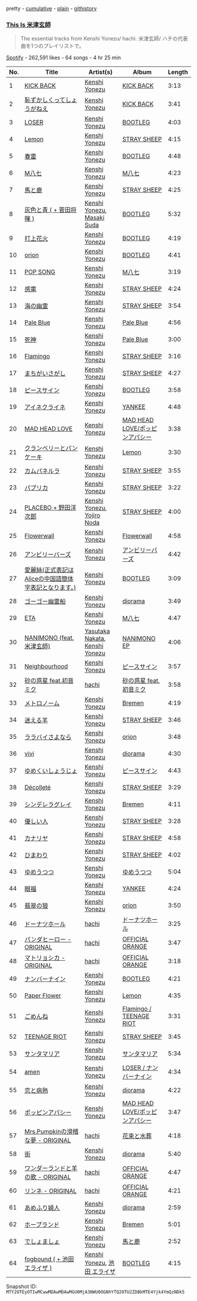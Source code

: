 pretty - [cumulative](/playlists/cumulative/37i9dQZF1DWYoL6ZoD9KnI.md) - [plain](/playlists/plain/37i9dQZF1DWYoL6ZoD9KnI) - [githistory](https://github.githistory.xyz/mackorone/spotify-playlist-archive/blob/main/playlists/plain/37i9dQZF1DWYoL6ZoD9KnI)

### [This Is 米津玄師](https://open.spotify.com/playlist/37i9dQZF1DWYoL6ZoD9KnI)

> The essential tracks from Kenshi Yonezu/ hachi\. 米津玄師/ ハチの代表曲を1つのプレイリストで。

[Spotify](https://open.spotify.com/user/spotify) - 262,591 likes - 64 songs - 4 hr 25 min

| No. | Title | Artist(s) | Album | Length |
|---|---|---|---|---|
| 1 | [KICK BACK](https://open.spotify.com/track/3khEEPRyBeOUabbmOPJzAG) | [Kenshi Yonezu](https://open.spotify.com/artist/1snhtMLeb2DYoMOcVbb8iB) | [KICK BACK](https://open.spotify.com/album/6RH1fEIz8HVXregzz5Xp2B) | 3:13 |
| 2 | [恥ずかしくってしょうがねえ](https://open.spotify.com/track/64DQr4CorFeWFZMRiKswZv) | [Kenshi Yonezu](https://open.spotify.com/artist/1snhtMLeb2DYoMOcVbb8iB) | [KICK BACK](https://open.spotify.com/album/1T6osuQ4vFziPrA10uXOfs) | 3:41 |
| 3 | [LOSER](https://open.spotify.com/track/7AqUE5AY514dbzeOAfJRa0) | [Kenshi Yonezu](https://open.spotify.com/artist/1snhtMLeb2DYoMOcVbb8iB) | [BOOTLEG](https://open.spotify.com/album/1mvoieMR8Dwiy7S052ihoC) | 4:03 |
| 4 | [Lemon](https://open.spotify.com/track/04TshWXkhV1qkqHzf31Hn6) | [Kenshi Yonezu](https://open.spotify.com/artist/1snhtMLeb2DYoMOcVbb8iB) | [STRAY SHEEP](https://open.spotify.com/album/052EiTRYh35MuDVJN9Emdh) | 4:15 |
| 5 | [春雷](https://open.spotify.com/track/6megNXGjmim4OitjZnIn9v) | [Kenshi Yonezu](https://open.spotify.com/artist/1snhtMLeb2DYoMOcVbb8iB) | [BOOTLEG](https://open.spotify.com/album/1mvoieMR8Dwiy7S052ihoC) | 4:48 |
| 6 | [M八七](https://open.spotify.com/track/3sFdaHo9D3hfiFt2wVi6a5) | [Kenshi Yonezu](https://open.spotify.com/artist/1snhtMLeb2DYoMOcVbb8iB) | [M八七](https://open.spotify.com/album/0QY96kqY4P5tJQaEmaE0CK) | 4:23 |
| 7 | [馬と鹿](https://open.spotify.com/track/0iniTNHwqBiP4UDE1dgUpD) | [Kenshi Yonezu](https://open.spotify.com/artist/1snhtMLeb2DYoMOcVbb8iB) | [STRAY SHEEP](https://open.spotify.com/album/052EiTRYh35MuDVJN9Emdh) | 4:25 |
| 8 | [灰色と青 \( + 菅田将暉 \)](https://open.spotify.com/track/3KnURrjsXA0TDce8N7iOwz) | [Kenshi Yonezu](https://open.spotify.com/artist/1snhtMLeb2DYoMOcVbb8iB), [Masaki Suda](https://open.spotify.com/artist/6n4SsAp5VjvIBg3s9QCcPX) | [BOOTLEG](https://open.spotify.com/album/1mvoieMR8Dwiy7S052ihoC) | 5:32 |
| 9 | [打上花火](https://open.spotify.com/track/6y9aL2ilkD6UkOq2QJeNyi) | [Kenshi Yonezu](https://open.spotify.com/artist/1snhtMLeb2DYoMOcVbb8iB) | [BOOTLEG](https://open.spotify.com/album/1mvoieMR8Dwiy7S052ihoC) | 4:19 |
| 10 | [orion](https://open.spotify.com/track/1bIZxrSkbxatnTo8ObcIxX) | [Kenshi Yonezu](https://open.spotify.com/artist/1snhtMLeb2DYoMOcVbb8iB) | [BOOTLEG](https://open.spotify.com/album/1mvoieMR8Dwiy7S052ihoC) | 4:41 |
| 11 | [POP SONG](https://open.spotify.com/track/2wPSiRWMFFeL1FC4MJ3Qxf) | [Kenshi Yonezu](https://open.spotify.com/artist/1snhtMLeb2DYoMOcVbb8iB) | [M八七](https://open.spotify.com/album/6KgGPCceeIHDFldBzttiBu) | 3:19 |
| 12 | [感電](https://open.spotify.com/track/6H0PLsSYMzDOqhLgyOlzIj) | [Kenshi Yonezu](https://open.spotify.com/artist/1snhtMLeb2DYoMOcVbb8iB) | [STRAY SHEEP](https://open.spotify.com/album/052EiTRYh35MuDVJN9Emdh) | 4:24 |
| 13 | [海の幽霊](https://open.spotify.com/track/4se7FxPLJQftnmHCF5qL2B) | [Kenshi Yonezu](https://open.spotify.com/artist/1snhtMLeb2DYoMOcVbb8iB) | [STRAY SHEEP](https://open.spotify.com/album/052EiTRYh35MuDVJN9Emdh) | 3:54 |
| 14 | [Pale Blue](https://open.spotify.com/track/52RfEh76AVKPwtUtTV9ufl) | [Kenshi Yonezu](https://open.spotify.com/artist/1snhtMLeb2DYoMOcVbb8iB) | [Pale Blue](https://open.spotify.com/album/24twIPmQ5GlXAPvzpRpc5G) | 4:56 |
| 15 | [死神](https://open.spotify.com/track/3tw4Jysd48kMcKsdnGYLee) | [Kenshi Yonezu](https://open.spotify.com/artist/1snhtMLeb2DYoMOcVbb8iB) | [Pale Blue](https://open.spotify.com/album/18UoCkfQKlMVnAcZXbiBz8) | 3:00 |
| 16 | [Flamingo](https://open.spotify.com/track/3ILWwi1JNj3NGuuf6DzYxN) | [Kenshi Yonezu](https://open.spotify.com/artist/1snhtMLeb2DYoMOcVbb8iB) | [STRAY SHEEP](https://open.spotify.com/album/052EiTRYh35MuDVJN9Emdh) | 3:16 |
| 17 | [まちがいさがし](https://open.spotify.com/track/1ZjoUsUbGdDrdyofWvSITO) | [Kenshi Yonezu](https://open.spotify.com/artist/1snhtMLeb2DYoMOcVbb8iB) | [STRAY SHEEP](https://open.spotify.com/album/052EiTRYh35MuDVJN9Emdh) | 4:27 |
| 18 | [ピースサイン](https://open.spotify.com/track/364JzOajs76bJymjHm3sVY) | [Kenshi Yonezu](https://open.spotify.com/artist/1snhtMLeb2DYoMOcVbb8iB) | [BOOTLEG](https://open.spotify.com/album/1mvoieMR8Dwiy7S052ihoC) | 3:58 |
| 19 | [アイネクライネ](https://open.spotify.com/track/45YBVp6zMwQZRbUDcPzmMB) | [Kenshi Yonezu](https://open.spotify.com/artist/1snhtMLeb2DYoMOcVbb8iB) | [YANKEE](https://open.spotify.com/album/64SAjax288grKsmuLDfA6G) | 4:48 |
| 20 | [MAD HEAD LOVE](https://open.spotify.com/track/1jE1zTvEffFZfNDZ21T8kI) | [Kenshi Yonezu](https://open.spotify.com/artist/1snhtMLeb2DYoMOcVbb8iB) | [MAD HEAD LOVE/ポッピンアパシー](https://open.spotify.com/album/6WJfvLqbR4mE9Tio1Srvq3) | 3:38 |
| 21 | [クランベリーとパンケーキ](https://open.spotify.com/track/0vaqZ9QxzfoyI1K4l3DbJm) | [Kenshi Yonezu](https://open.spotify.com/artist/1snhtMLeb2DYoMOcVbb8iB) | [Lemon](https://open.spotify.com/album/4Ezkdjk13wY1bdXc5kDJHG) | 3:30 |
| 22 | [カムパネルラ](https://open.spotify.com/track/2K4aKCOfyN1JwMWUZJiwIX) | [Kenshi Yonezu](https://open.spotify.com/artist/1snhtMLeb2DYoMOcVbb8iB) | [STRAY SHEEP](https://open.spotify.com/album/052EiTRYh35MuDVJN9Emdh) | 3:55 |
| 23 | [パプリカ](https://open.spotify.com/track/3ZGLU3boyl9emMo2Jlr5Gr) | [Kenshi Yonezu](https://open.spotify.com/artist/1snhtMLeb2DYoMOcVbb8iB) | [STRAY SHEEP](https://open.spotify.com/album/052EiTRYh35MuDVJN9Emdh) | 3:22 |
| 24 | [PLACEBO + 野田洋次郎](https://open.spotify.com/track/2JddJrkwam4cTskjGQoysI) | [Kenshi Yonezu](https://open.spotify.com/artist/1snhtMLeb2DYoMOcVbb8iB), [Yojiro Noda](https://open.spotify.com/artist/1HAuPdrX1EKL7rtAdb1ZQY) | [STRAY SHEEP](https://open.spotify.com/album/052EiTRYh35MuDVJN9Emdh) | 4:00 |
| 25 | [Flowerwall](https://open.spotify.com/track/1hmMuKG0w5DUa6NOTCT119) | [Kenshi Yonezu](https://open.spotify.com/artist/1snhtMLeb2DYoMOcVbb8iB) | [Flowerwall](https://open.spotify.com/album/0Uj2Q0o4NBkuhgfVsFj9Dc) | 4:58 |
| 26 | [アンビリーバーズ](https://open.spotify.com/track/1anEvdodVHHpDXiq2bwuau) | [Kenshi Yonezu](https://open.spotify.com/artist/1snhtMLeb2DYoMOcVbb8iB) | [アンビリーバーズ](https://open.spotify.com/album/3sEAIGuIv29u4NbylrcBpU) | 4:42 |
| 27 | [愛麗絲\(正式表記はAliceの中国語簡体字表記となります。\)](https://open.spotify.com/track/7APmRLL4QCEd7TmAfz2onj) | [Kenshi Yonezu](https://open.spotify.com/artist/1snhtMLeb2DYoMOcVbb8iB) | [BOOTLEG](https://open.spotify.com/album/1mvoieMR8Dwiy7S052ihoC) | 3:09 |
| 28 | [ゴーゴー幽霊船](https://open.spotify.com/track/6JTUCs01Y8POQjeh5lDvlo) | [Kenshi Yonezu](https://open.spotify.com/artist/1snhtMLeb2DYoMOcVbb8iB) | [diorama](https://open.spotify.com/album/75VDsskmdLJZWqbHYpKcKK) | 3:49 |
| 29 | [ETA](https://open.spotify.com/track/0XeyTwIqd2GPPcIFpM10IX) | [Kenshi Yonezu](https://open.spotify.com/artist/1snhtMLeb2DYoMOcVbb8iB) | [M八七](https://open.spotify.com/album/6KgGPCceeIHDFldBzttiBu) | 4:47 |
| 30 | [NANIMONO \(feat\. 米津玄師\)](https://open.spotify.com/track/21YjXHKo8hc5fOK7sYtixB) | [Yasutaka Nakata](https://open.spotify.com/artist/2qNI3aGlywRzTkRBOy9YzG), [Kenshi Yonezu](https://open.spotify.com/artist/1snhtMLeb2DYoMOcVbb8iB) | [NANIMONO EP](https://open.spotify.com/album/0LER3HsCsaTndOTcsTzAu4) | 4:06 |
| 31 | [Neighbourhood](https://open.spotify.com/track/51BDjBKd5QAT7bsPmvDnAh) | [Kenshi Yonezu](https://open.spotify.com/artist/1snhtMLeb2DYoMOcVbb8iB) | [ピースサイン](https://open.spotify.com/album/2p58xu7Y1gvdALDqLeBZ4C) | 3:57 |
| 32 | [砂の惑星 feat.初音ミク](https://open.spotify.com/track/2RBQ84niVRC6bBdhe7lc9F) | [hachi](https://open.spotify.com/artist/6ptdMFoqgQZRoccAYK9Opd) | [砂の惑星 feat.初音ミク](https://open.spotify.com/album/5fYiHj6u8MZWm2IPgvI0vh) | 3:58 |
| 33 | [メトロノーム](https://open.spotify.com/track/6DJufb1am2ldhryvhP3dpC) | [Kenshi Yonezu](https://open.spotify.com/artist/1snhtMLeb2DYoMOcVbb8iB) | [Bremen](https://open.spotify.com/album/2NntpzUApyESbWpuylSP31) | 4:19 |
| 34 | [迷える羊](https://open.spotify.com/track/6bukiujm3fiAIey2Qieimc) | [Kenshi Yonezu](https://open.spotify.com/artist/1snhtMLeb2DYoMOcVbb8iB) | [STRAY SHEEP](https://open.spotify.com/album/052EiTRYh35MuDVJN9Emdh) | 3:46 |
| 35 | [ララバイさよなら](https://open.spotify.com/track/1n6uZXRb7GzqoN5eqzFJwD) | [Kenshi Yonezu](https://open.spotify.com/artist/1snhtMLeb2DYoMOcVbb8iB) | [orion](https://open.spotify.com/album/1Vbibus80oIZ7GWnsYLNtp) | 3:48 |
| 36 | [vivi](https://open.spotify.com/track/3izOZelMZaCC0MMabvssCw) | [Kenshi Yonezu](https://open.spotify.com/artist/1snhtMLeb2DYoMOcVbb8iB) | [diorama](https://open.spotify.com/album/75VDsskmdLJZWqbHYpKcKK) | 4:30 |
| 37 | [ゆめくいしょうじょ](https://open.spotify.com/track/4PDeviRbxQfSDDwP0BAE5O) | [Kenshi Yonezu](https://open.spotify.com/artist/1snhtMLeb2DYoMOcVbb8iB) | [ピースサイン](https://open.spotify.com/album/2p58xu7Y1gvdALDqLeBZ4C) | 4:43 |
| 38 | [Décolleté](https://open.spotify.com/track/0KAzU42MoxDYo7XXGAdMhk) | [Kenshi Yonezu](https://open.spotify.com/artist/1snhtMLeb2DYoMOcVbb8iB) | [STRAY SHEEP](https://open.spotify.com/album/052EiTRYh35MuDVJN9Emdh) | 3:29 |
| 39 | [シンデレラグレイ](https://open.spotify.com/track/421YV4dHoOY8HaU6nHAuks) | [Kenshi Yonezu](https://open.spotify.com/artist/1snhtMLeb2DYoMOcVbb8iB) | [Bremen](https://open.spotify.com/album/2NntpzUApyESbWpuylSP31) | 4:11 |
| 40 | [優しい人](https://open.spotify.com/track/7EoBmpSFygVuCCGkXA3wei) | [Kenshi Yonezu](https://open.spotify.com/artist/1snhtMLeb2DYoMOcVbb8iB) | [STRAY SHEEP](https://open.spotify.com/album/052EiTRYh35MuDVJN9Emdh) | 3:28 |
| 41 | [カナリヤ](https://open.spotify.com/track/4QnBgXJAEoHjKj6LiKP9wS) | [Kenshi Yonezu](https://open.spotify.com/artist/1snhtMLeb2DYoMOcVbb8iB) | [STRAY SHEEP](https://open.spotify.com/album/052EiTRYh35MuDVJN9Emdh) | 4:58 |
| 42 | [ひまわり](https://open.spotify.com/track/2Tl9plCC1mml1tS9jepjC4) | [Kenshi Yonezu](https://open.spotify.com/artist/1snhtMLeb2DYoMOcVbb8iB) | [STRAY SHEEP](https://open.spotify.com/album/052EiTRYh35MuDVJN9Emdh) | 4:02 |
| 43 | [ゆめうつつ](https://open.spotify.com/track/3LiCxI36JZmzUxlS8KAeW2) | [Kenshi Yonezu](https://open.spotify.com/artist/1snhtMLeb2DYoMOcVbb8iB) | [ゆめうつつ](https://open.spotify.com/album/1Q7OsEn8b1RnCgTYcjRyLC) | 5:04 |
| 44 | [眼福](https://open.spotify.com/track/7e2oFZqJWr1fbG6CLH4srC) | [Kenshi Yonezu](https://open.spotify.com/artist/1snhtMLeb2DYoMOcVbb8iB) | [YANKEE](https://open.spotify.com/album/64SAjax288grKsmuLDfA6G) | 4:24 |
| 45 | [翡翠の狼](https://open.spotify.com/track/4kUGWziV03u0xvRk6Fmogx) | [Kenshi Yonezu](https://open.spotify.com/artist/1snhtMLeb2DYoMOcVbb8iB) | [orion](https://open.spotify.com/album/1Vbibus80oIZ7GWnsYLNtp) | 3:50 |
| 46 | [ドーナツホール](https://open.spotify.com/track/6kwLcF9pDovUbmGOtHo4Ml) | [hachi](https://open.spotify.com/artist/6ptdMFoqgQZRoccAYK9Opd) | [ドーナツホール](https://open.spotify.com/album/4jNxD5LWmUuwF72qG8Ekfx) | 3:25 |
| 47 | [パンダヒーロー \- ORIGINAL](https://open.spotify.com/track/0vENG11oPsLk9PCCH28M7S) | [hachi](https://open.spotify.com/artist/6ptdMFoqgQZRoccAYK9Opd) | [OFFICIAL ORANGE](https://open.spotify.com/album/3LCFnbLjqO5qTbX23ZXaPI) | 3:47 |
| 48 | [マトリョシカ \- ORIGINAL](https://open.spotify.com/track/74A5fPLR86U9XWYostkXwS) | [hachi](https://open.spotify.com/artist/6ptdMFoqgQZRoccAYK9Opd) | [OFFICIAL ORANGE](https://open.spotify.com/album/3LCFnbLjqO5qTbX23ZXaPI) | 3:18 |
| 49 | [ナンバーナイン](https://open.spotify.com/track/7zdzhDD4v7dryJn68bn4GH) | [Kenshi Yonezu](https://open.spotify.com/artist/1snhtMLeb2DYoMOcVbb8iB) | [BOOTLEG](https://open.spotify.com/album/1mvoieMR8Dwiy7S052ihoC) | 4:21 |
| 50 | [Paper Flower](https://open.spotify.com/track/2JzRY7DvaqKqBrehWmsb3E) | [Kenshi Yonezu](https://open.spotify.com/artist/1snhtMLeb2DYoMOcVbb8iB) | [Lemon](https://open.spotify.com/album/4Ezkdjk13wY1bdXc5kDJHG) | 4:35 |
| 51 | [ごめんね](https://open.spotify.com/track/4dvRQjQCOdtEaYH86BEs36) | [Kenshi Yonezu](https://open.spotify.com/artist/1snhtMLeb2DYoMOcVbb8iB) | [Flamingo / TEENAGE RIOT](https://open.spotify.com/album/4OaItizwUJOXbPgr7bBSSO) | 3:31 |
| 52 | [TEENAGE RIOT](https://open.spotify.com/track/03anCl0CUIi29mbrbsA8pY) | [Kenshi Yonezu](https://open.spotify.com/artist/1snhtMLeb2DYoMOcVbb8iB) | [STRAY SHEEP](https://open.spotify.com/album/052EiTRYh35MuDVJN9Emdh) | 3:45 |
| 53 | [サンタマリア](https://open.spotify.com/track/0zjtBLZoqcrIxPDxrAfpJq) | [Kenshi Yonezu](https://open.spotify.com/artist/1snhtMLeb2DYoMOcVbb8iB) | [サンタマリア](https://open.spotify.com/album/3VJsXx7mjLMyx3dp9H6x1G) | 5:34 |
| 54 | [amen](https://open.spotify.com/track/6XZdQi6kAR6Ez0O998Erm3) | [Kenshi Yonezu](https://open.spotify.com/artist/1snhtMLeb2DYoMOcVbb8iB) | [LOSER / ナンバーナイン](https://open.spotify.com/album/3z72r7aIYUDpTElMaBQuxq) | 4:34 |
| 55 | [恋と病熱](https://open.spotify.com/track/05fuWARtOqZgc1mzjf5l0C) | [Kenshi Yonezu](https://open.spotify.com/artist/1snhtMLeb2DYoMOcVbb8iB) | [diorama](https://open.spotify.com/album/75VDsskmdLJZWqbHYpKcKK) | 4:22 |
| 56 | [ポッピンアパシー](https://open.spotify.com/track/3B6E0mV5MLYcnGRO2CPbCE) | [Kenshi Yonezu](https://open.spotify.com/artist/1snhtMLeb2DYoMOcVbb8iB) | [MAD HEAD LOVE/ポッピンアパシー](https://open.spotify.com/album/6WJfvLqbR4mE9Tio1Srvq3) | 3:47 |
| 57 | [Mrs.Pumpkinの滑稽な夢 \- ORIGINAL](https://open.spotify.com/track/6AM4kwGUFoCQZyV1mwfo2A) | [hachi](https://open.spotify.com/artist/6ptdMFoqgQZRoccAYK9Opd) | [花束と水葬](https://open.spotify.com/album/28uForAlijhQ8ISFZOZfFw) | 4:18 |
| 58 | [街](https://open.spotify.com/track/0rPxJWtfr7aBswJIpsf2lz) | [Kenshi Yonezu](https://open.spotify.com/artist/1snhtMLeb2DYoMOcVbb8iB) | [diorama](https://open.spotify.com/album/75VDsskmdLJZWqbHYpKcKK) | 5:40 |
| 59 | [ワンダーランドと羊の歌 \- ORIGINAL](https://open.spotify.com/track/4ZLyjxANuZ87aP9dJqRaik) | [hachi](https://open.spotify.com/artist/6ptdMFoqgQZRoccAYK9Opd) | [OFFICIAL ORANGE](https://open.spotify.com/album/3LCFnbLjqO5qTbX23ZXaPI) | 4:47 |
| 60 | [リンネ \- ORIGINAL](https://open.spotify.com/track/6L7qAI9DS27eoEEseNB1Y2) | [hachi](https://open.spotify.com/artist/6ptdMFoqgQZRoccAYK9Opd) | [OFFICIAL ORANGE](https://open.spotify.com/album/3LCFnbLjqO5qTbX23ZXaPI) | 4:21 |
| 61 | [あめふり婦人](https://open.spotify.com/track/4ih8ybOwn5Mfmu0EY6THjr) | [Kenshi Yonezu](https://open.spotify.com/artist/1snhtMLeb2DYoMOcVbb8iB) | [diorama](https://open.spotify.com/album/75VDsskmdLJZWqbHYpKcKK) | 2:59 |
| 62 | [ホープランド](https://open.spotify.com/track/7lmF0obAl4R76B5QPhMJrZ) | [Kenshi Yonezu](https://open.spotify.com/artist/1snhtMLeb2DYoMOcVbb8iB) | [Bremen](https://open.spotify.com/album/2NntpzUApyESbWpuylSP31) | 5:01 |
| 63 | [でしょましょ](https://open.spotify.com/track/0crXUgfQlDabooRgYlk6pO) | [Kenshi Yonezu](https://open.spotify.com/artist/1snhtMLeb2DYoMOcVbb8iB) | [馬と鹿](https://open.spotify.com/album/0qQBqfFObMOxLmumCLDjiw) | 2:52 |
| 64 | [fogbound \( + 池田エライザ \)](https://open.spotify.com/track/7N3SyH4n4kjbMl8gYNs63K) | [Kenshi Yonezu](https://open.spotify.com/artist/1snhtMLeb2DYoMOcVbb8iB), [池田 エライザ](https://open.spotify.com/artist/5M2zpiu3UmpkILAzG32bCP) | [BOOTLEG](https://open.spotify.com/album/1mvoieMR8Dwiy7S052ihoC) | 4:15 |

Snapshot ID: `MTY2OTEyOTIwMCwwMDAwMDAwMGU0MjA3NWU0OGNhYTQ2OTU2ZDBkMTE4Yjk4YmQzNDk5`

